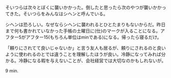 そいつらは次々とぼくに襲いかかった。倒したと思ったら次のやつが襲いかかってきた。そいつらをみんなはシヘンと呼んでいる。

シヘンは恐ろしい。なぜならシヘンに襲われるとひとたまりもないからだ。昨日まで何も書かれていなかった手帳の土曜日に(仕)のマークが入ることになる。アフター5がアフター15(もちろん単位はminである)になる。帰ったら寝るだけ。

「頼りにされてて良いじゃないか」と言う友人も居るが、頼りにされるのと良いように使われるのとでは違うことを理解したほうが良い。冷静になってみれば分かる。冷静になる暇を与えないことが、会社経営では大切なのかもしれないが。

9 min.
